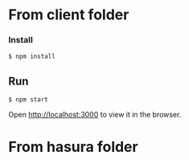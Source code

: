 # From client folder
### Install
```
$ npm install
```

## Run
```
$ npm start
```
Open [http://localhost:3000](http://localhost:3000) to view it in the browser.

# From hasura folder
